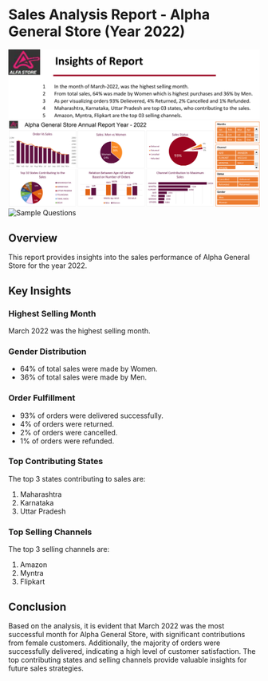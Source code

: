 # Sales Analysis Report - Alpha General Store (Year 2022)

![Insights](images/Insights.jpg)
![Report](images/Report.jpg)
![Sample Questions](images/SampleQuestions.jpg)

## Overview

This report provides insights into the sales performance of Alpha General Store for the year 2022.

## Key Insights

### Highest Selling Month

March 2022 was the highest selling month.

### Gender Distribution

- 64% of total sales were made by Women.
- 36% of total sales were made by Men.

### Order Fulfillment

- 93% of orders were delivered successfully.
- 4% of orders were returned.
- 2% of orders were cancelled.
- 1% of orders were refunded.

### Top Contributing States

The top 3 states contributing to sales are:
1. Maharashtra
2. Karnataka
3. Uttar Pradesh

### Top Selling Channels

The top 3 selling channels are:
1. Amazon
2. Myntra
3. Flipkart

## Conclusion

Based on the analysis, it is evident that March 2022 was the most successful month for Alpha General Store, with significant contributions from female customers. Additionally, the majority of orders were successfully delivered, indicating a high level of customer satisfaction. The top contributing states and selling channels provide valuable insights for future sales strategies.

